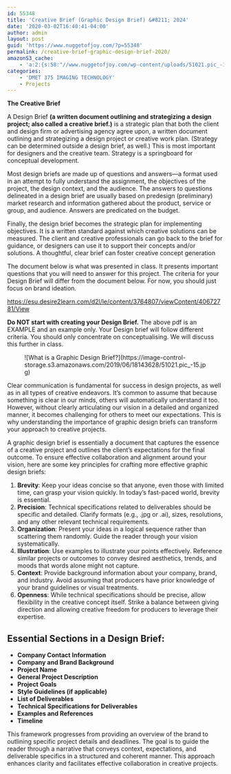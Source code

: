 ```yaml
---
id: 55348
title: 'Creative Brief (Graphic Design Brief) &#8211; 2024'
date: '2020-03-02T16:40:41-04:00'
author: admin
layout: post
guid: 'https://www.nuggetofjoy.com/?p=55348'
permalink: /creative-brief-graphic-design-brief-2020/
amazonS3_cache:
    - 'a:2:{s:58:"//www.nuggetofjoy.com/wp-content/uploads/51021.pic_-15.jpg";a:2:{s:2:"id";s:5:"54217";s:11:"source_type";s:13:"media-library";}s:75:"//image-control-storage.s3.amazonaws.com/2019/06/18143628/51021.pic_-15.jpg";a:2:{s:2:"id";s:5:"54217";s:11:"source_type";s:13:"media-library";}}'
categories:
    - 'DMET 375 IMAGING TECHNOLOGY'
    - Projects
---
```


**The Creative Brief**

A Design Brief **(a written document outlining and strategizing a design project; also called a creative brief.)** is a strategic plan that both the client and design firm or advertising agency agree upon, a written document outlining and strategizing a design project or creative work plan. (Strategy can be determined outside a design brief, as well.) This is most important for designers and the creative team. Strategy is a springboard for conceptual development.

Most design briefs are made up of questions and answers—a format used in an attempt to fully understand the assignment, the objectives of the project, the design context, and the audience. The answers to questions delineated in a design brief are usually based on predesign (preliminary) market research and information gathered about the product, service or group, and audience. Answers are predicated on the budget.

Finally, the design brief becomes the strategic plan for implementing objectives. It is a written standard against which creative solutions can be measured. The client and creative professionals can go back to the brief for guidance, or designers can use it to support their concepts and/or solutions. A thoughtful, clear brief can foster creative concept generation

The document below is what was presented in class. It presents important questions that you will need to answer for this project. The criteria for your Design Brief will differ from the document below. For now, you should just focus on brand ideation.

<https://esu.desire2learn.com/d2l/le/content/3764807/viewContent/40672781/View>

**Do NOT start with creating your Design Brief.** The above pdf is an EXAMPLE and an example only. Your Design brief will follow different criteria. You should only concentrate on conceptualising. We will discuss this further in class.

<div class="wp-block-image"><figure class="aligncenter">![What is a Graphic Design Brief?](https://image-control-storage.s3.amazonaws.com/2019/06/18143628/51021.pic_-15.jpg)</figure></div>Clear communication is fundamental for success in design projects, as well as in all types of creative endeavors. It’s common to assume that because something is clear in our minds, others will automatically understand it too. However, without clearly articulating our vision in a detailed and organized manner, it becomes challenging for others to meet our expectations. This is why understanding the importance of graphic design briefs can transform your approach to creative projects.

A graphic design brief is essentially a document that captures the essence of a creative project and outlines the client’s expectations for the final outcome. To ensure effective collaboration and alignment around your vision, here are some key principles for crafting more effective graphic design briefs:

1. **Brevity**: Keep your ideas concise so that anyone, even those with limited time, can grasp your vision quickly. In today’s fast-paced world, brevity is essential.
2. **Precision**: Technical specifications related to deliverables should be specific and detailed. Clarify formats (e.g., .jpg or .ai), sizes, resolutions, and any other relevant technical requirements.
3. **Organization**: Present your ideas in a logical sequence rather than scattering them randomly. Guide the reader through your vision systematically.
4. **Illustration**: Use examples to illustrate your points effectively. Reference similar projects or outcomes to convey desired aesthetics, trends, and moods that words alone might not capture.
5. **Context**: Provide background information about your company, brand, and industry. Avoid assuming that producers have prior knowledge of your brand guidelines or visual treatments.
6. **Openness**: While technical specifications should be precise, allow flexibility in the creative concept itself. Strike a balance between giving direction and allowing creative freedom for producers to leverage their expertise.

## **Essential Sections in a Design Brief**:

- **Company Contact Information**
- **Company and Brand Background**
- **Project Name**
- **General Project Description**
- **Project Goals**
- **Style Guidelines (if applicable)**
- **List of Deliverables**
- **Technical Specifications for Deliverables**
- **Examples and References**
- **Timeline**

This framework progresses from providing an overview of the brand to outlining specific project details and deadlines. The goal is to guide the reader through a narrative that conveys context, expectations, and deliverable specifics in a structured and coherent manner. This approach enhances clarity and facilitates effective collaboration in creative projects.